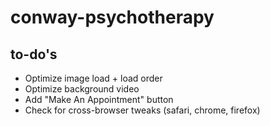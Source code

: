 # conway-psychotherapy

## to-do's
- Optimize image load + load order
- Optimize background video
- Add "Make An Appointment" button
- Check for cross-browser tweaks (safari, chrome, firefox)